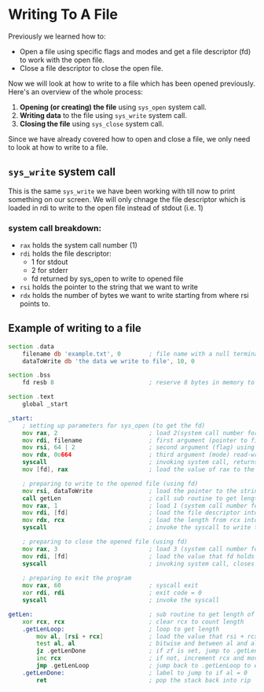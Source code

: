 # Writing To A File
Previously we learned how to:
- Open a file using specific flags and modes and get a file descriptor (fd) to work with the open file. 
- Close a file descriptor to close the open file.

Now we will look at how to write to a file which has been opened previously. Here's an overview of the whole process:
1. **Opening (or creating) the file** using `sys_open` system call.
2. **Writing data** to the file using `sys_write` system call.
3. **Closing the file** using `sys_close` system call.

Since we have already covered how to open and close a file, we only need to look at how to write to a file.

## `sys_write` system call
This is the same `sys_write` we have been working with till now to print something on our screen. We will only chnage the file descriptor which is loaded in rdi to write to the open file instead of stdout (i.e. 1)

### system call breakdown:
- `rax` holds the system call number (1)
- `rdi` holds the file descriptor:
  - 1 for stdout
  - 2 for stderr
  - fd returned by sys_open to write to opened file
- `rsi` holds the pointer to the string that we want to write
- `rdx` holds the number of bytes we want to write starting from where rsi points to.

## Example of writing to a file
```asm
section .data
    filename db 'example.txt', 0        ; file name with a null terminator
    dataToWrite db 'the data we write to file', 10, 0 

section .bss
    fd resb 8                           ; reserve 8 bytes in memory to store fd

section .text
    global _start

_start:
    ; setting up parameters for sys_open (to get the fd)
    mov rax, 2                          ; load 2(system call number for sys_open) into rax
    mov rdi, filename                   ; first argument (pointer to filename)
    mov rsi, 64 | 2                     ; second argument (flag) using combination of O_CREAT and O_RDWR
    mov rdx, 0o664                      ; third argument (mode) read-write for owner and group and read for others
    syscall                             ; invoking system call, returns fd for example.txt which is now open
    mov [fd], rax                       ; load the value of rax to the memory address of fd (reserved above)

    ; preparing to write to the opened file (using fd)
    mov rsi, dataToWrite                ; load the pointer to the string that is to be written
    call getLen                         ; call sub routine to get length of the string that rsi poitns to (len in rcx)
    mov rax, 1                          ; load 1 (system call number for sys_write) into rax
    mov rdi, [fd]                       ; load the file descriptor into rdi
    mov rdx, rcx                        ; load the length from rcx into rdx
    syscall                             ; invoke the syscall to write to the file descriptor (opened file)

    ; preparing to close the opened file (using fd)
    mov rax, 3                          ; load 3 (system call number for sys_close) into rax
    mov rdi, [fd]                       ; load the value that fd holds into rdi
    syscall                             ; invoking system call, closes the fd loaded in rdi
    
    ; preparing to exit the program
    mov rax, 60                         ; syscall exit
    xor rdi, rdi                        ; exit code = 0
    syscall                             ; invoke the syscall

getLen:                                 ; sub routine to get length of a null terminated string in rcx
    xor rcx, rcx                        ; clear rcx to count length
    .getLenLoop:                        ; loop to get length
        mov al, [rsi + rcx]             ; load the value that rsi + rcx points to
        test al, al                     ; bitwise and between al and al, if result = 0, set zero flag
        jz .getLenDone                  ; if zf is set, jump to .getLenDone (termintae the loop)
        inc rcx                         ; if not, increment rcx and move to the instruction that RIP points to
        jmp .getLenLoop                 ; jump back to .getLenLoop to execute a loop
    .getLenDone:                        ; label to jump to if al = 0
        ret                             ; pop the stack back into rip
```
